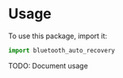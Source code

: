 # Usage

To use this package, import it:

```python
import bluetooth_auto_recovery
```

TODO: Document usage
